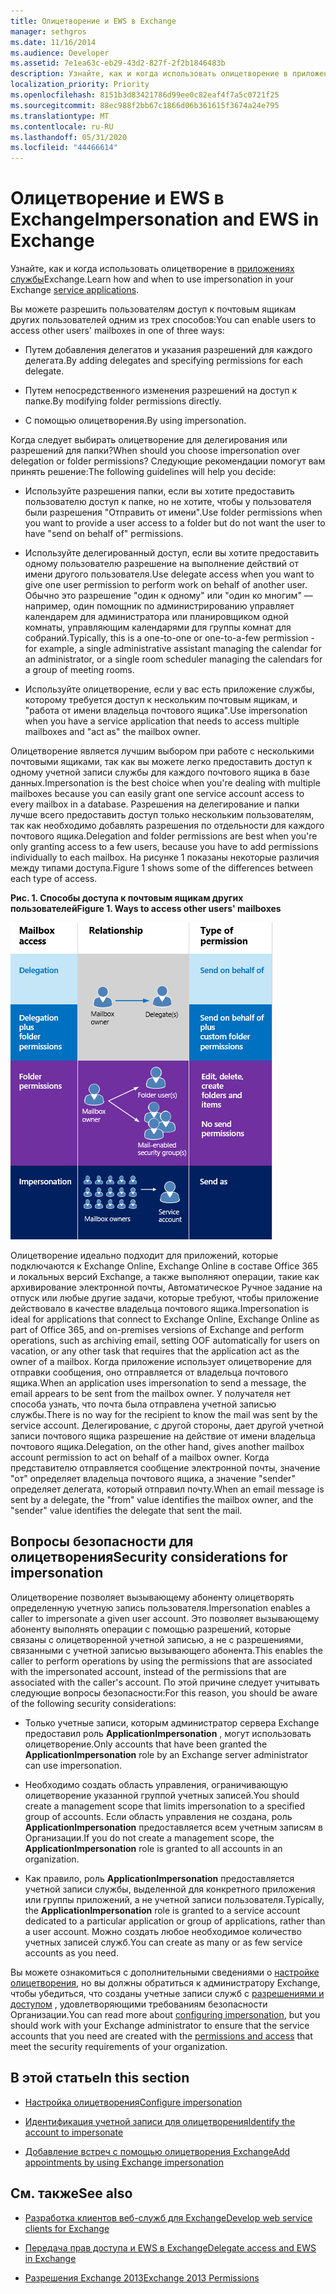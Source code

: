 ```yaml
---
title: Олицетворение и EWS в Exchange
manager: sethgros
ms.date: 11/16/2014
ms.audience: Developer
ms.assetid: 7e1ea63c-eb29-43d2-827f-2f2b1846483b
description: Узнайте, как и когда использовать олицетворение в приложениях службы Exchange.
localization_priority: Priority
ms.openlocfilehash: 8151b3d83421786d99ee0c82eaf4f7a5c0721f25
ms.sourcegitcommit: 88ec988f2bb67c1866d06b361615f3674a24e795
ms.translationtype: MT
ms.contentlocale: ru-RU
ms.lasthandoff: 05/31/2020
ms.locfileid: "44466614"
---
```

# <a name="impersonation-and-ews-in-exchange"></a><span data-ttu-id="097da-103">Олицетворение и EWS в Exchange</span><span class="sxs-lookup"><span data-stu-id="097da-103">Impersonation and EWS in Exchange</span></span>

<span data-ttu-id="097da-104">Узнайте, как и когда использовать олицетворение в [приложениях службы](ews-application-types.md)Exchange.</span><span class="sxs-lookup"><span data-stu-id="097da-104">Learn how and when to use impersonation in your Exchange [service applications](ews-application-types.md).</span></span>
  
<span data-ttu-id="097da-105">Вы можете разрешить пользователям доступ к почтовым ящикам других пользователей одним из трех способов:</span><span class="sxs-lookup"><span data-stu-id="097da-105">You can enable users to access other users' mailboxes in one of three ways:</span></span>
  
- <span data-ttu-id="097da-106">Путем добавления делегатов и указания разрешений для каждого делегата.</span><span class="sxs-lookup"><span data-stu-id="097da-106">By adding delegates and specifying permissions for each delegate.</span></span>
    
- <span data-ttu-id="097da-107">Путем непосредственного изменения разрешений на доступ к папке.</span><span class="sxs-lookup"><span data-stu-id="097da-107">By modifying folder permissions directly.</span></span>
    
- <span data-ttu-id="097da-108">С помощью олицетворения.</span><span class="sxs-lookup"><span data-stu-id="097da-108">By using impersonation.</span></span>
    
<span data-ttu-id="097da-109">Когда следует выбирать олицетворение для делегирования или разрешений для папки?</span><span class="sxs-lookup"><span data-stu-id="097da-109">When should you choose impersonation over delegation or folder permissions?</span></span> <span data-ttu-id="097da-110">Следующие рекомендации помогут вам принять решение:</span><span class="sxs-lookup"><span data-stu-id="097da-110">The following guidelines will help you decide:</span></span>
  
- <span data-ttu-id="097da-111">Используйте разрешения папки, если вы хотите предоставить пользователю доступ к папке, но не хотите, чтобы у пользователя были разрешения "Отправить от имени".</span><span class="sxs-lookup"><span data-stu-id="097da-111">Use folder permissions when you want to provide a user access to a folder but do not want the user to have "send on behalf of" permissions.</span></span> 
    
- <span data-ttu-id="097da-112">Используйте делегированный доступ, если вы хотите предоставить одному пользователю разрешение на выполнение действий от имени другого пользователя.</span><span class="sxs-lookup"><span data-stu-id="097da-112">Use delegate access when you want to give one user permission to perform work on behalf of another user.</span></span> <span data-ttu-id="097da-113">Обычно это разрешение "один к одному" или "один ко многим" — например, один помощник по администрированию управляет календарем для администратора или планировщиком одной комнаты, управляющим календарями для группы комнат для собраний.</span><span class="sxs-lookup"><span data-stu-id="097da-113">Typically, this is a one-to-one or one-to-a-few permission - for example, a single administrative assistant managing the calendar for an administrator, or a single room scheduler managing the calendars for a group of meeting rooms.</span></span>
    
- <span data-ttu-id="097da-114">Используйте олицетворение, если у вас есть приложение службы, которому требуется доступ к нескольким почтовым ящикам, и "работа от имени владельца почтового ящика".</span><span class="sxs-lookup"><span data-stu-id="097da-114">Use impersonation when you have a service application that needs to access multiple mailboxes and "act as" the mailbox owner.</span></span>
    
<span data-ttu-id="097da-115">Олицетворение является лучшим выбором при работе с несколькими почтовыми ящиками, так как вы можете легко предоставить доступ к одному учетной записи службы для каждого почтового ящика в базе данных.</span><span class="sxs-lookup"><span data-stu-id="097da-115">Impersonation is the best choice when you're dealing with multiple mailboxes because you can easily grant one service account access to every mailbox in a database.</span></span> <span data-ttu-id="097da-116">Разрешения на делегирование и папки лучше всего предоставить доступ только нескольким пользователям, так как необходимо добавлять разрешения по отдельности для каждого почтового ящика.</span><span class="sxs-lookup"><span data-stu-id="097da-116">Delegation and folder permissions are best when you're only granting access to a few users, because you have to add permissions individually to each mailbox.</span></span> <span data-ttu-id="097da-117">На рисунке 1 показаны некоторые различия между типами доступа.</span><span class="sxs-lookup"><span data-stu-id="097da-117">Figure 1 shows some of the differences between each type of access.</span></span>
  
<span data-ttu-id="097da-118">**Рис. 1. Способы доступа к почтовым ящикам других пользователей**</span><span class="sxs-lookup"><span data-stu-id="097da-118">**Figure 1. Ways to access other users' mailboxes**</span></span>

![Схема, на которой показаны типы доступа к почтовому ящику, связь между владельцами почтовых ящиков и делегатом для каждого типа, а также тип разрешения. Отправка от лица разрешений для делегирования и разрешений папок. Отправка как разрешений для олицетворения.](media/Ex15_Delegate_Overview.png)
  
<span data-ttu-id="097da-122">Олицетворение идеально подходит для приложений, которые подключаются к Exchange Online, Exchange Online в составе Office 365 и локальных версий Exchange, а также выполняют операции, такие как архивирование электронной почты, Автоматическое Ручное задание на отпуск или любые другие задачи, которые требуют, чтобы приложение действовало в качестве владельца почтового ящика.</span><span class="sxs-lookup"><span data-stu-id="097da-122">Impersonation is ideal for applications that connect to Exchange Online, Exchange Online as part of Office 365, and on-premises versions of Exchange and perform operations, such as archiving email, setting OOF automatically for users on vacation, or any other task that requires that the application act as the owner of a mailbox.</span></span> <span data-ttu-id="097da-123">Когда приложение использует олицетворение для отправки сообщения, оно отправляется от владельца почтового ящика.</span><span class="sxs-lookup"><span data-stu-id="097da-123">When an application uses impersonation to send a message, the email appears to be sent from the mailbox owner.</span></span> <span data-ttu-id="097da-124">У получателя нет способа узнать, что почта была отправлена учетной записью службы.</span><span class="sxs-lookup"><span data-stu-id="097da-124">There is no way for the recipient to know the mail was sent by the service account.</span></span> <span data-ttu-id="097da-125">Делегирование, с другой стороны, дает другой учетной записи почтового ящика разрешение на действие от имени владельца почтового ящика.</span><span class="sxs-lookup"><span data-stu-id="097da-125">Delegation, on the other hand, gives another mailbox account permission to act on behalf of a mailbox owner.</span></span> <span data-ttu-id="097da-126">Когда представителю отправляется сообщение электронной почты, значение "от" определяет владельца почтового ящика, а значение "sender" определяет делегата, который отправил почту.</span><span class="sxs-lookup"><span data-stu-id="097da-126">When an email message is sent by a delegate, the "from" value identifies the mailbox owner, and the "sender" value identifies the delegate that sent the mail.</span></span> 
  
## <a name="security-considerations-for-impersonation"></a><span data-ttu-id="097da-127">Вопросы безопасности для олицетворения</span><span class="sxs-lookup"><span data-stu-id="097da-127">Security considerations for impersonation</span></span>

<span data-ttu-id="097da-128">Олицетворение позволяет вызывающему абоненту олицетворять определенную учетную запись пользователя.</span><span class="sxs-lookup"><span data-stu-id="097da-128">Impersonation enables a caller to impersonate a given user account.</span></span> <span data-ttu-id="097da-129">Это позволяет вызывающему абоненту выполнять операции с помощью разрешений, которые связаны с олицетворенной учетной записью, а не с разрешениями, связанными с учетной записью вызывающего абонента.</span><span class="sxs-lookup"><span data-stu-id="097da-129">This enables the caller to perform operations by using the permissions that are associated with the impersonated account, instead of the permissions that are associated with the caller's account.</span></span> <span data-ttu-id="097da-130">По этой причине следует учитывать следующие вопросы безопасности:</span><span class="sxs-lookup"><span data-stu-id="097da-130">For this reason, you should be aware of the following security considerations:</span></span>
  
- <span data-ttu-id="097da-131">Только учетные записи, которым администратор сервера Exchange предоставил роль **ApplicationImpersonation** , могут использовать олицетворение.</span><span class="sxs-lookup"><span data-stu-id="097da-131">Only accounts that have been granted the **ApplicationImpersonation** role by an Exchange server administrator can use impersonation.</span></span> 
    
- <span data-ttu-id="097da-132">Необходимо создать область управления, ограничивающую олицетворение указанной группой учетных записей.</span><span class="sxs-lookup"><span data-stu-id="097da-132">You should create a management scope that limits impersonation to a specified group of accounts.</span></span> <span data-ttu-id="097da-133">Если область управления не создана, роль **ApplicationImpersonation** предоставляется всем учетным записям в Организации.</span><span class="sxs-lookup"><span data-stu-id="097da-133">If you do not create a management scope, the **ApplicationImpersonation** role is granted to all accounts in an organization.</span></span> 
    
- <span data-ttu-id="097da-134">Как правило, роль **ApplicationImpersonation** предоставляется учетной записи службы, выделенной для конкретного приложения или группы приложений, а не учетной записи пользователя.</span><span class="sxs-lookup"><span data-stu-id="097da-134">Typically, the **ApplicationImpersonation** role is granted to a service account dedicated to a particular application or group of applications, rather than a user account.</span></span> <span data-ttu-id="097da-135">Можно создать любое необходимое количество учетных записей служб.</span><span class="sxs-lookup"><span data-stu-id="097da-135">You can create as many or as few service accounts as you need.</span></span> 
    
<span data-ttu-id="097da-136">Вы можете ознакомиться с дополнительными сведениями о [настройке олицетворения](how-to-configure-impersonation.md), но вы должны обратиться к администратору Exchange, чтобы убедиться, что созданы учетные записи служб с [разрешениями и доступом](https://technet.microsoft.com/library/dd351175%28v=exchg.150%29.aspx) , удовлетворяющими требованиям безопасности Организации.</span><span class="sxs-lookup"><span data-stu-id="097da-136">You can read more about [configuring impersonation](how-to-configure-impersonation.md), but you should work with your Exchange administrator to ensure that the service accounts that you need are created with the [permissions and access](https://technet.microsoft.com/library/dd351175%28v=exchg.150%29.aspx) that meet the security requirements of your organization.</span></span> 
  
## <a name="in-this-section"></a><span data-ttu-id="097da-137">В этой статье</span><span class="sxs-lookup"><span data-stu-id="097da-137">In this section</span></span>

- [<span data-ttu-id="097da-138">Настройка олицетворения</span><span class="sxs-lookup"><span data-stu-id="097da-138">Configure impersonation</span></span>](how-to-configure-impersonation.md)
    
- [<span data-ttu-id="097da-139">Идентификация учетной записи для олицетворения</span><span class="sxs-lookup"><span data-stu-id="097da-139">Identify the account to impersonate</span></span>](how-to-identify-the-account-to-impersonate.md)
    
- [<span data-ttu-id="097da-140">Добавление встреч с помощью олицетворения Exchange</span><span class="sxs-lookup"><span data-stu-id="097da-140">Add appointments by using Exchange impersonation</span></span>](how-to-add-appointments-by-using-exchange-impersonation.md)
    
## <a name="see-also"></a><span data-ttu-id="097da-141">См. также</span><span class="sxs-lookup"><span data-stu-id="097da-141">See also</span></span>


- [<span data-ttu-id="097da-142">Разработка клиентов веб-служб для Exchange</span><span class="sxs-lookup"><span data-stu-id="097da-142">Develop web service clients for Exchange</span></span>](develop-web-service-clients-for-exchange.md)
    
- [<span data-ttu-id="097da-143">Передача прав доступа и EWS в Exchange</span><span class="sxs-lookup"><span data-stu-id="097da-143">Delegate access and EWS in Exchange</span></span>](delegate-access-and-ews-in-exchange.md)
    
- [<span data-ttu-id="097da-144">Разрешения Exchange 2013</span><span class="sxs-lookup"><span data-stu-id="097da-144">Exchange 2013 Permissions</span></span>](https://technet.microsoft.com/library/dd351175%28v=exchg.150%29.aspx)
    

